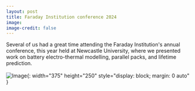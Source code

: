 ```yaml
---
layout: post
title: Faraday Institution conference 2024
image: 
image-credit: false
---
```

Several of us had a great time attending the Faraday Institution's annual conference, this year held at Newcastle University, where we presented work on battery electro-thermal modelling, parallel packs, and lifetime prediction. <br><br>
![Image](img/articles/FI_conference24.jpeg){: width="375" height="250" style="display: block; margin: 0 auto" }
